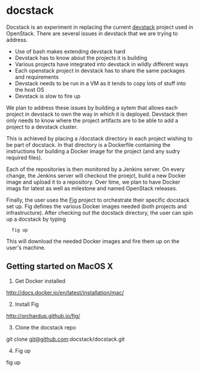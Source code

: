 docstack
========

Docstack is an experiment in replacing the current [devstack](http://devstack.org/) project used in OpenStack. There are several issues in devstack that we are trying to address.

* Use of bash makes extending devstack hard
* Devstack has to know about the projects it is building
* Various projects have integrated into devstack in wildly different ways
* Each openstack project in devstack has to share the same packages and requirements
* Devstack needs to be run in a VM as it tends to copy lots of stuff into the host OS
* Devstack is slow to fire up

We plan to address these issues by building a sytem that allows each project in devstack to own the way in which it is deployed. Devstack then only needs to know where the project artifacts are to be able to add a project to a devstack cluster. 

This is achieved by placing a /docstack directory in each project wishing to be part of docstack. In that directory is a Dockerfile containing the instructions for building a Docker image for the project (and any sudry required files). 

Each of the repositories is then monitored by a Jenkins server. On every change, the Jenkins server will checkout the proejct, build a new Docker image and upload it to a repository. Over time, we plan to have Docker imags for latest as well as milestone and named OpenStack releases.

Finally, the user uses the [Fig](http://orchardup.github.io/fig/) project to orchestrate their specific docstack set up. Fig defines the various Docker images needed (both projects and infrastructure). After checking out the docstack directory, the user can spin up a docstack by typing 

```
  fig up
```

This will download the needed Docker images and fire them up on the user's machine.

Getting started on MacOS X
--------------------------

1. Get Docker installed

  http://docs.docker.io/en/latest/installation/mac/
  
2. Install Fig

  http://orchardup.github.io/fig/
  
3. Clone the docstack repo

  git clone git@github.com:docstack/docstack.git

4. Fig up

  fig up